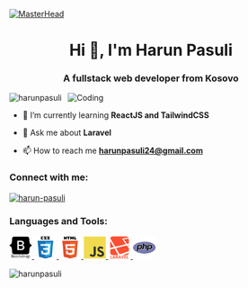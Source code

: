 [![MasterHead](https://github.com/HarunPasuli/HarunPasuli/assets/84332954/914e1453-4742-4126-8701-19a4af615306)](https://harunpasuli.carrd.co)
<h1 align="center">Hi 👋, I'm Harun Pasuli</h1>
<h3 align="center">A fullstack web developer from Kosovo</h3>
<img align="right" alt="Coding" width="400" src="https://imgs.search.brave.com/Rlv0IYb6wpP57uy0KAQsSUoGbqE9udDx184q0S9tBZI/rs:fit:860:0:0/g:ce/aHR0cHM6Ly9naWZk/Yi5jb20vaW1hZ2Vz/L2hpZ2gvY29kaW5n/LWFuaW1hdGVkLWxh/cHRvcC1mbG93LXN0/cmVhbS1qYTA0MDEw/cm01bzY4emZrLmdp/Zg.gif">

<p align="left"> <img src="https://komarev.com/ghpvc/?username=harunpasuli&label=Profile%20views&color=0e75b6&style=flat" alt="harunpasuli" /> </p>

- 🌱 I’m currently learning **ReactJS and TailwindCSS**

- 💬 Ask me about **Laravel**

- 📫 How to reach me **harunpasuli24@gmail.com**

<h3 align="left">Connect with me:</h3>
<p align="left">
<a href="https://linkedin.com/in/harun-pasuli" target="blank"><img align="center" src="https://raw.githubusercontent.com/rahuldkjain/github-profile-readme-generator/master/src/images/icons/Social/linked-in-alt.svg" alt="harun-pasuli" height="30" width="40" /></a>
</p>

<h3 align="left">Languages and Tools:</h3>
<p align="left"> <a href="https://getbootstrap.com" target="_blank" rel="noreferrer"> <img src="https://raw.githubusercontent.com/devicons/devicon/master/icons/bootstrap/bootstrap-plain-wordmark.svg" alt="bootstrap" width="40" height="40"/> </a> <a href="https://www.w3schools.com/css/" target="_blank" rel="noreferrer"> <img src="https://raw.githubusercontent.com/devicons/devicon/master/icons/css3/css3-original-wordmark.svg" alt="css3" width="40" height="40"/> </a> <a href="https://www.w3.org/html/" target="_blank" rel="noreferrer"> <img src="https://raw.githubusercontent.com/devicons/devicon/master/icons/html5/html5-original-wordmark.svg" alt="html5" width="40" height="40"/> </a> <a href="https://developer.mozilla.org/en-US/docs/Web/JavaScript" target="_blank" rel="noreferrer"> <img src="https://raw.githubusercontent.com/devicons/devicon/master/icons/javascript/javascript-original.svg" alt="javascript" width="40" height="40"/> </a> <a href="https://laravel.com/" target="_blank" rel="noreferrer"> <img src="https://raw.githubusercontent.com/devicons/devicon/master/icons/laravel/laravel-plain-wordmark.svg" alt="laravel" width="40" height="40"/> </a> <a href="https://www.php.net" target="_blank" rel="noreferrer"> <img src="https://raw.githubusercontent.com/devicons/devicon/master/icons/php/php-original.svg" alt="php" width="40" height="40"/> </a> </p>

<p><img align="center" src="https://github-readme-stats.vercel.app/api/top-langs?username=harunpasuli&show_icons=true&locale=en&layout=compact" alt="harunpasuli" /></p>
